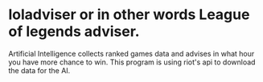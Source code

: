 # loladviser or in other words League of legends adviser.

Artificial Intelligence collects ranked games data and advises in what hour you have more chance to win.
This program is using riot's api to download the data for the AI.
